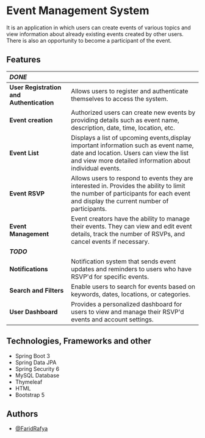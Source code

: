 
# Event Management System

It is an application in which users can create events of various topics and view information about already existing events created by other users. There is also an opportunity to become a participant of the event.

## Features

| ***DONE***                               |                                                                                                                                                                                             |
|:-----------------------------------------|:--------------------------------------------------------------------------------------------------------------------------------------------------------------------------------------------|
| **User Registration and Authentication** | Allows users to register and authenticate themselves to access the system.                                                                                                                  |
| **Event creation**                       | Authorized users can create new events by providing details such as event name, description, date, time, location, etc.                                                                     |
| **Event List**                           | Displays a list of upcoming events,display important information such as event name, date and location. Users can view the list and view more detailed information about individual events. |
| **Event RSVP**                           | Allows users to respond to events they are interested in. Provides the ability to limit the number of participants for each event and display the current number of participants.           |
| **Event Management**                     | Event creators have the ability to manage their events. They can view and edit event details, track the number of RSVPs, and cancel events if necessary.                                    |
| ***TODO***                               |                                                                                                                                                                                             |
| **Notifications**                        | Notification system that sends event updates and reminders to users who have RSVP'd for specific events.                                                                                    |
| **Search and Filters**                   | Enable users to search for events based on keywords, dates, locations, or categories.                                                                                                       |
| **User Dashboard**                       | Provides a personalized dashboard for users to view and manage their RSVP'd events and account settings.                                                                                    |


## Technologies, Frameworks and other
- Spring Boot 3
- Spring Data JPA
- Spring Security 6
- MySQL Database
- Thymeleaf
- HTML
- Bootstrap 5

## Authors

- [@FaridRafya](https://github.com/FaridRafya)

